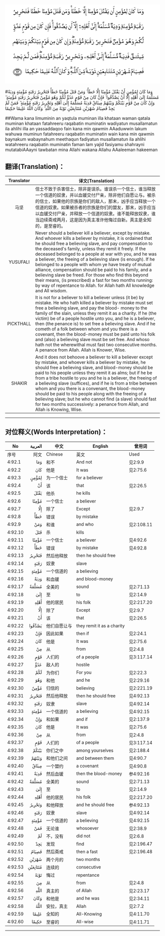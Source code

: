 ![004:092](images/004_092.gif)

#وَمَا كَانَ لِمُؤْمِنٍ أَنْ يَقْتُلَ مُؤْمِنًا إِلَّا خَطَأً ۚ وَمَنْ قَتَلَ مُؤْمِنًا خَطَأً فَتَحْرِيرُ رَقَبَةٍ مُؤْمِنَةٍ وَدِيَةٌ مُسَلَّمَةٌ إِلَىٰ أَهْلِهِ إِلَّا أَنْ يَصَّدَّقُوا ۚ فَإِنْ كَانَ مِنْ قَوْمٍ عَدُوٍّ لَكُمْ وَهُوَ مُؤْمِنٌ فَتَحْرِيرُ رَقَبَةٍ مُؤْمِنَةٍ ۖ وَإِنْ كَانَ مِنْ قَوْمٍ بَيْنَكُمْ وَبَيْنَهُمْ مِيثَاقٌ فَدِيَةٌ مُسَلَّمَةٌ إِلَىٰ أَهْلِهِ وَتَحْرِيرُ رَقَبَةٍ مُؤْمِنَةٍ ۖ فَمَنْ لَمْ يَجِدْ فَصِيَامُ شَهْرَيْنِ مُتَتَابِعَيْنِ تَوْبَةً مِنَ اللَّهِ ۗ وَكَانَ اللَّهُ عَلِيمًا حَكِيمًا 

##Wama kana limuminin an yaqtula muminan illa khataan waman qatala muminan khataan fatahreeru raqabatin muminatin wadiyatun musallamatun ila ahlihi illa an yassaddaqoo fain kana min qawmin AAaduwwin lakum wahuwa muminun fatahreeru raqabatin muminatin wain kana min qawmin baynakum wabaynahum meethaqun fadiyatun musallamatun ila ahlihi watahreeru raqabatin muminatin faman lam yajid fasiyamu shahrayni mutatabiAAayni tawbatan mina Allahi wakana Allahu AAaleeman hakeeman 

## 翻译(Translation)：

| Translator | 译文(Translation)                                            |
| :--------: | ------------------------------------------------------------ |
|    马坚    | 信士不致于杀害信士，除非是误杀。谁误杀一个信士，谁当释放一个信道的奴隶，并以血锾交付尸亲，除非他们自愿让与。被杀的信士，如果他的宗族是你们的敌人，那末，凶手应当释放一个信道的奴隶。如果被杀者的宗族是你们的盟友，那末，凶手应当以血锾交付尸亲，并释放一个信道的奴隶。谁不能释放奴隶，谁当边续斋戒两月，这是因为真主准许他悔过自新。真主是全知的，是至睿的。 |
|  YUSUFALI  | Never should a believer kill a believer, except by mistake. And whoever kills a believer by mistake, it is ordained that he should free a believing slave, and pay compensation to the deceased's family, unless they remit it freely. If the deceased belonged to a people at war with you, and he was a believer, the freeing of a believing slave (is enough). If he belonged to a people with whom ye have treaty of mutual alliance, compensation should be paid to his family, and a believing slave be freed. For those who find this beyond their means, (is prescribed) a fast for two months running: by way of repentance to Allah. for Allah hath All knowledge and All wisdom. |
| PICKTHALL  | It is not for a believer to kill a believer unless (it be) by mistake. He who hath killed a believer by mistake must set free a believing slave, and pay the blood- money to the family of the slain, unless they remit it as a charity. If he (the victim) be of a people hostile unto you, and he is a believer, then (the penance is) to set free a believing slave. And if he cometh of a folk between whom and you there is a covenant, then the blood-money must be paid unto his folk and (also) a believing slave must be set free. And whoso hath not the wherewithal must fast two consecutive months. A penance from Allah. Allah is Knower, Wise. |
|   SHAKIR   | And it does not behoove a believer to kill a believer except by mistake, and whoever kills a believer by mistake, he should free a believing slave, and blood-money should be paid to his people unless they remit it as alms; but if he be from a tribe hostile to you and he is a believer, the freeing of a believing slave (suffices), and if he is from a tribe between whom and you there is a convenant, the blood-money should be paid to his people along with the freeing of a believing slave; but he who cannot find (a slave) should fast for two months successively: a penance from Allah, and Allah is Knowing, Wise. |

---

## 对位释义(Words Interpretation)：

| No   | العربية | 中文    | English | 曾用词 |
| ---- | ------: | ------- | ------- | ------ |
| 序号 |    阿文 | Chinese | 英文    | Used   |
| 4:92.1  | وَمَا      | 和不         | And not                    | 见2:9.9    |
| 4:92.2  | كَانَ      | 他是         | It was                     | 见2:75.6   |
| 4:92.3  | لِمُؤْمِنٍ    | 为一个信士   | for a believer             |            |
| 4:92.4  | أَنْ       | 该           | that                       | 见2:26.5   |
| 4:92.5  | يَقْتُلَ     | 他杀         | he kills                   |            |
| 4:92.6  | مُؤْمِنًا    | 一个信士     | a believer                 |            |
| 4:92.7  | إِلَّا      | 除了         | Except                     | 见2:9.7    |
| 4:92.8  | خَطَأً      | 错误         | by mistake                 |            |
| 4:92.9  | وَمَنْ      | 和谁         | and who                    | 见2:108.11 |
| 4:92.10 | قَتَلَ      | 杀           | kills                      |            |
| 4:92.11 | مُؤْمِنًا    | 一个信士     | a believer                 | 见4:92.6   |
| 4:92.12 | خَطَأً      | 错误         | by mistake                 | 见4:92.8   |
| 4:92.13 | فَتَحْرِيرُ   | 然后他释放   | then he should free        |            |
| 4:92.14 | رَقَبَةٍ     | 奴隶         | slave                      |            |
| 4:92.15 | مُؤْمِنَةٍ    | 一个信道的   | a believing                |            |
| 4:92.16 | وَدِيَةٌ     | 和血锾       | and blood-money            |            |
| 4:92.17 | مُسَلَّمَةٌ    | 全美的       | sound                      | 见2:71.13  |
| 4:92.18 | إِلَىٰ      | 至           | to                         | 见2:14.9   |
| 4:92.19 | أَهْلِهِ     | 他的居民     | his folk                   | 见2:217.20 |
| 4:92.20 | إِلَّا      | 除了         | Except                     | 见2:9.7    |
| 4:92.21 | أَنْ       | 该           | that                       | 见2:26.5   |
| 4:92.22 | يَصَّدَّقُوا   | 他们自愿让与 | they remit it as a charity |            |
| 4:92.23 | فَإِنْ      | 因此如果     | then if                    | 见2:24.1   |
| 4:92.24 | كَانَ      | 他是         | It was                     | 见2:75.6   |
| 4:92.25 | مِنْ       | 从           | from                       | 见2:4.8    |
| 4:92.26 | قَوْمٍ      | 人们的       | of a people                | 见3:117.14 |
| 4:92.27 | عَدُوٍّ      | 敌人的       | hostile                    |            |
| 4:92.28 | لَكُمْ      | 为你们       | For you                    | 见2:22.3   |
| 4:92.29 | وَهُوَ      | 和他         | and he                     | 见2:29.16  |
| 4:92.30 | مُؤْمِنٌ     | 归信的       | believing                  | 见2:221.19 |
| 4:92.31 | فَتَحْرِيرُ   | 然后他释放   | then he should free        | 见4:92.13  |
| 4:92.32 | رَقَبَةٍ     | 奴隶         | slave                      | 见4:92.14  |
| 4:92.33 | مُؤْمِنَةٍ    | 一个信道的   | a believing                | 见4:92.15  |
| 4:92.34 | وَإِنْ      | 和如果       | and if                     | 见2:137.9  |
| 4:92.35 | كَانَ      | 他是         | It was                     | 见2:75.6   |
| 4:92.36 | مِنْ       | 从           | from                       | 见2:4.8    |
| 4:92.37 | قَوْمٍ      | 人们的       | of a people                | 见3:117.14 |
| 4:92.38 | بَيْنَكُمْ    | 你们之中     | among yourselves           | 见2:188.4  |
| 4:92.39 | وَبَيْنَهُمْ   | 和他们之间   | and between them           | 见4:90.7   |
| 4:92.40 | مِيثَاقٌ    | 一个盟约     | a covenant                 | 见4:90.8   |
| 4:92.41 | فَدِيَةٌ     | 然后血锾     | then the blood-money       | 参4:92.16  |
| 4:92.42 | مُسَلَّمَةٌ    | 全美的       | sound                      | 见2:71.13  |
| 4:92.43 | إِلَىٰ      | 至           | to                         | 见2:14.9   |
| 4:92.44 | أَهْلِهِ     | 他的居民     | his folk                   | 见2:217.20 |
| 4:92.45 | وَتَحْرِيرُ   | 和他释放     | and he should free         | 参4:92.13  |
| 4:92.46 | رَقَبَةٍ     | 奴隶         | slave                      | 见4:92.14  |
| 4:92.47 | مُؤْمِنَةٍ    | 一个信道的   | a believing                | 见4:92.15  |
| 4:92.48 | فَمَنْ      | 无论谁       | whosoever                  | 见2:38.9   |
| 4:92.49 | لَمْ       | 不，没有     | did not                    | 见2:6.8    |
| 4:92.50 | يَجِدْ      | 发现         | find                       | 见2:196.47 |
| 4:92.51 | فَصِيَامُ    | 然后斋戒     | then a fast                | 见2:196.48 |
| 4:92.52 | شَهْرَيْنِ    | 两个月的     | two months                 |            |
| 4:92.53 | مُتَتَابِعَيْنِ | 连续的       | consecutive                |            |
| 4:92.54 | تَوْبَةً     | 悔过         | repentance                 |            |
| 4:92.55 | مِنَ       | 从           | from                       | 见2:4.8    |
| 4:92.56 | اللَّهِ     | 真主的       | of Allah                   | 见2:23.17  |
| 4:92.57 | وَكَانَ     | 和他是       | and he was                 | 见2:34.11  |
| 4:92.58 | اللَّهُ     | 安拉，真主   | Allah                      | 见2:7.2 |
| 4:92.59 | عَلِيمًا    | 全知的       | All-Knowing                | 见4:11.70  |
| 4:92.60 | حَكِيمًا    | 至睿的       | All-wise                   | 见4:11.71  |

---
